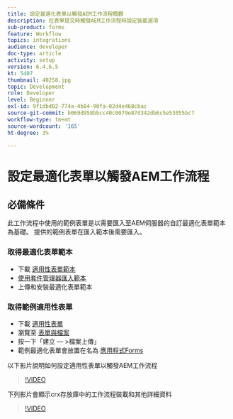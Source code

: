 ```yaml
---
title: 設定最適化表單以觸發AEM工作流程概觀
description: 在表單提交時觸發AEM工作流程時設定裝載選項
sub-product: forms
feature: Workflow
topics: integrations
audience: developer
doc-type: article
activity: setup
version: 6.4,6.5
kt: 5407
thumbnail: 40258.jpg
topic: Development
role: Developer
level: Beginner
exl-id: 9f1dbd02-774a-4b84-90fa-02d4e468cbac
source-git-commit: b069d958bbcc40c0079e87d342db6c5e53055bc7
workflow-type: tm+mt
source-wordcount: '165'
ht-degree: 3%

---
```


# 設定最適化表單以觸發AEM工作流程

## 必備條件

此工作流程中使用的範例表單是以需要匯入至AEM伺服器的自訂最適化表單範本為基礎。 提供的範例表單在匯入範本後需要匯入。

### 取得最適化表單範本

* 下載 [適用性表單範本](assets/af-form-template.zip)
* [使用套件管理器匯入範本](http://localhost:4502/crx/packmgr/index.jsp)
* 上傳和安裝最適化表單範本

### 取得範例適用性表單

* 下載 [適用性表單](assets/peak-application-form.zip)
* 瀏覽至 [表單與檔案](http://localhost:4502/aem/forms.html/content/dam/formsanddocuments)
* 按一下「建立 — >檔案上傳」
* 範例最適化表單會放置在名為 [應用程式Forms](http://localhost:4502/aem/forms.html/content/dam/formsanddocuments/applicationforms)

以下影片說明如何設定適用性表單以觸發AEM工作流程
>[!VIDEO](https://video.tv.adobe.com/v/40258/?quality=9&learn=on)

下列影片會顯示crx存放庫中的工作流程裝載和其他詳細資料

>[!VIDEO](https://video.tv.adobe.com/v/40259/?quality=9&learn=on)
